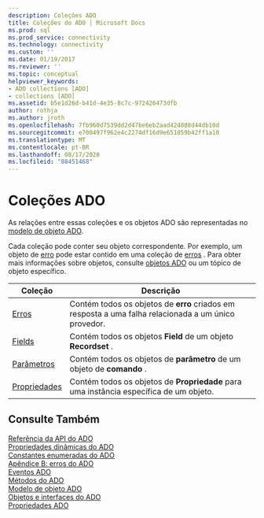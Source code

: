```yaml
---
description: Coleções ADO
title: Coleções do ADO | Microsoft Docs
ms.prod: sql
ms.prod_service: connectivity
ms.technology: connectivity
ms.custom: ''
ms.date: 01/19/2017
ms.reviewer: ''
ms.topic: conceptual
helpviewer_keywords:
- ADO collections [ADO]
- collections [ADO]
ms.assetid: b5e1d26d-b41d-4e35-8c7c-972426473dfb
author: rothja
ms.author: jroth
ms.openlocfilehash: 7fb960d7539dd2d47be6eb2aad424808d44db10d
ms.sourcegitcommit: e700497f962e4c2274df16d9e651059b42ff1a10
ms.translationtype: MT
ms.contentlocale: pt-BR
ms.lasthandoff: 08/17/2020
ms.locfileid: "88451468"
---
```

# <a name="ado-collections"></a>Coleções ADO
As relações entre essas coleções e os objetos ADO são representadas no [modelo de objeto ADO](../../../ado/reference/ado-api/ado-object-model.md).  
  
 Cada coleção pode conter seu objeto correspondente. Por exemplo, um objeto de [erro](../../../ado/reference/ado-api/error-object.md) pode estar contido em uma coleção de [erros](../../../ado/reference/ado-api/errors-collection-ado.md) . Para obter mais informações sobre objetos, consulte [objetos ADO](../../../ado/reference/ado-api/ado-objects-and-interfaces.md) ou um tópico de objeto específico.  
  
|Coleção|Descrição|  
|-|-|  
|[Erros](../../../ado/reference/ado-api/errors-collection-ado.md)|Contém todos os objetos de **erro** criados em resposta a uma falha relacionada a um único provedor.|  
|[Fields](../../../ado/reference/ado-api/fields-collection-ado.md)|Contém todos os objetos **Field** de um objeto **Recordset** .|  
|[Parâmetros](../../../ado/reference/ado-api/parameters-collection-ado.md)|Contém todos os objetos de **parâmetro** de um objeto de **comando** .|  
|[Propriedades](../../../ado/reference/ado-api/properties-collection-ado.md)|Contém todos os objetos de **Propriedade** para uma instância específica de um objeto.|  
  
## <a name="see-also"></a>Consulte Também  
 [Referência da API do ADO](../../../ado/reference/ado-api/ado-api-reference.md)   
 [Propriedades dinâmicas do ADO](../../../ado/reference/ado-api/ado-dynamic-properties.md)   
 [Constantes enumeradas do ADO](../../../ado/reference/ado-api/ado-enumerated-constants.md)   
 [Apêndice B: erros do ADO](../../../ado/guide/appendixes/appendix-b-ado-errors.md)   
 [Eventos ADO](../../../ado/reference/ado-api/ado-events.md)   
 [Métodos do ADO](../../../ado/reference/ado-api/ado-methods.md)   
 [Modelo de objeto ADO](../../../ado/reference/ado-api/ado-object-model.md)   
 [Objetos e interfaces do ADO](../../../ado/reference/ado-api/ado-objects-and-interfaces.md)   
 [Propriedades ADO](../../../ado/reference/ado-api/ado-properties.md)
